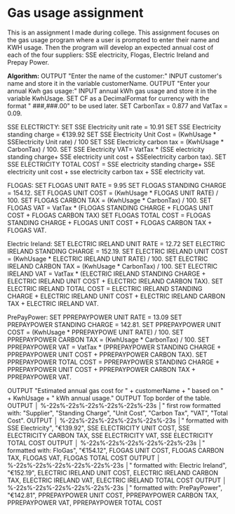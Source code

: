 # Gas usage assignment
This is an assignment I made during college. This assignment focuses on the gas usage program where a user is prompted to enter their name and KWH usage. Then the program will develop an expected annual cost of each of the four suppliers: SSE electricity, Flogas, Electric Ireland and Prepay Power. 


**Algorithm:**
OUTPUT "Enter the name of the customer:"
INPUT customer's name and store it in the variable customerName.
OUTPUT "Enter your annual Kwh gas usage:"
INPUT annual kWh gas usage and store it in the variable KwhUsage.
SET CF as a DecimalFormat for currency with the format " ###,###.00" to be used later.
SET CarbonTax = 0.877 and VatTax = 0.09.

SSE ELECTRICTY:
SET SSE Electricity unit rate = 10.91
SET SSE Electricity standing charge = €139.92
SET SSE Electricity Unit Cost = (KwhUsage * SSElectricity Unit rate) / 100
SET SSE Electricity carbon tax = (KwhUsage * CarbonTax) / 100.
SET SSE Electricity VAT= VatTax * (SSE electricity standing charge+ SSE electricity unit cost + SSEelectricity carbon tax).
SET SSE ELECTRICITY TOTAL COST = SSE electricity standing charge+ SSE electricity unit cost + sse
electricity carbon tax + SSE electricity vat.

FLOGAS:
SET FLOGAS UNIT RATE = 9.95
SET FLOGAS STANDING CHARGE = 154.12.
SET FLOGAS UNIT COST = (KwhUsage * FLOGAS UNIT RATE) / 100.
SET FLOGAS CARBON TAX = (KwhUsage * CarbonTax) / 100.
SET FLOGAS VAT = VatTax * (FLOGAS STANDING CHARGE + FLOGAS UNIT COST + FLOGAS CARBON TAX)
SET FLOGAS TOTAL COST = FLOGAS STANDING CHARGE + FLOGAS UNIT COST + FLOGAS CARBON TAX + FLOGAS VAT.

Electric Ireland:
SET ELECTRIC IRELAND UNIT RATE = 12.72
SET ELECTRIC IRELAND STANDING CHARGE = 152.19.
SET ELECTRIC IRELAND UNIT COST = (KwhUsage * ELECTRIC IRELAND UNIT RATE) / 100.
SET ELECTRIC IRELAND CARBON TAX = (KwhUsage * CarbonTax) / 100.
SET ELECTRIC IRELAND VAT = VatTax * (ELECTRIC IRELAND STANDING CHARGE + ELECTRIC IRELAND UNIT COST + ELECTRIC IRELAND CARBON TAX).
SET ELECTRIC IRELAND TOTAL COST = ELECTRIC IRELAND STANDING CHARGE + ELECTRIC IRELAND UNIT COST + ELECTRIC IRELAND CARBON TAX + ELECTRIC IRELAND VAT.

PrePayPower:
SET PPREPAYPOWER UNIT RATE = 13.09
SET PREPAYPOWER STANDING CHARGE = 142.81.
SET PPREPAYPOWER UNIT COST = (KwhUsage * PPREPAYPOWE UNIT RATE) / 100.
SET PPREPAYPOWER CARBON TAX = (KwhUsage * CarbonTax) / 100.
SET PPREPAYPOWER VAT = VatTax * (PPREPAYPOWER STANDING CHARGE + PPREPAYPOWER UNIT COST + PPREPAYPOWER CARBON TAX).
SET PPREPAYPOWER TOTAL COST = PPREPAYPOWER STANDING CHARGE + PPREPAYPOWER UNIT COST + PPREPAYPOWER CARBON TAX + PPREPAYPOWER VAT.

OUTPUT "Estimated annual gas cost for " + customerName + " based on " + KwhUsage + " kWh annual usage."
OUTPUT Top border of the table.
OUTPUT │ %-22s%-22s%-22s%-22s%-22s%-23s │" first row formatted with: "Supplier", "Standing Charge", "Unit Cost", "Carbon Tax", "VAT", "Total Cost".
OUTPUT │ %-22s%-22s%-22s%-22s%-22s%-23s │" formatted with SSE Electricity", "€139.92", SSE ELECTRICITY UNIT COST, SSE ELECTRICITY CARBON TAX, SSE ELECTRICITY VAT, SSE ELECTRICITY TOTAL COST
OUTPUT │ %-22s%-22s%-22s%-22s%-22s%-23s │" formatted with: FloGas", "€154.12", FLOGAS UNIT COST, FLOGAS CARBON TAX, FLOGAS VAT, FLOGAS TOTAL COST
OUTPUT │ %-22s%-22s%-22s%-22s%-22s%-23s │" formatted with: Electric Ireland", "€152.19", ELECTRIC IRELAND UNIT COST, ELECTRIC IRELAND CARBON TAX, ELECTRIC IRELAND VAT, ELECTRIC IRELAND TOTAL COST
OUTPUT │ %-22s%-22s%-22s%-22s%-22s%-23s │" formatted with: PrePayPower", "€142.81", PPREPAYPOWER UNIT COST, PPREPAYPOWER CARBON TAX, PPREPAYPOWER VAT, PPREPAYPOWER TOTAL COST 
